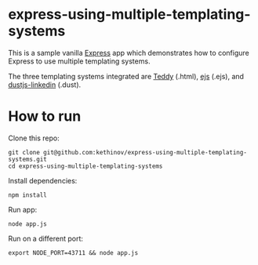 express-using-multiple-templating-systems
===

This is a sample vanilla [Express](http://expressjs.com) app which demonstrates how to configure Express to use multiple templating systems.

The three templating systems integrated are [Teddy](https://github.com/kethinov/teddy) (.html), [ejs](https://github.com/visionmedia/ejs) (.ejs), and [dustjs-linkedin](http://linkedin.github.io/dustjs) (.dust).

How to run
===

Clone this repo:

	git clone git@github.com:kethinov/express-using-multiple-templating-systems.git
	cd express-using-multiple-templating-systems

Install dependencies:

	npm install
	
Run app:

	node app.js
	
Run on a different port:

	export NODE_PORT=43711 && node app.js
